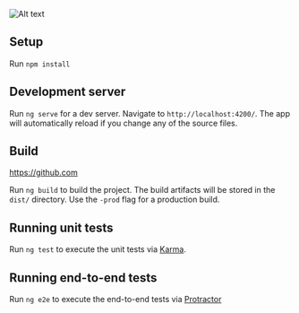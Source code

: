 ![Alt text](/../master/src/assets/screenshot.png?raw=true "Screenshot")

## Setup
Run `npm install`
## Development server

Run `ng serve` for a dev server. Navigate to `http://localhost:4200/`. The app will automatically reload if you change any of the source files.

## Build

https://github.com

Run `ng build` to build the project. The build artifacts will be stored in the `dist/` directory. Use the `-prod` flag for a production build.

## Running unit tests

Run `ng test` to execute the unit tests via [Karma](https://karma-runner.github.io).

## Running end-to-end tests

Run `ng e2e` to execute the end-to-end tests via [Protractor](http://www.protractortest.org/)
